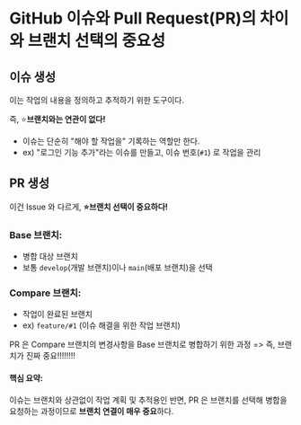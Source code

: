GitHub 이슈와 Pull Request(PR)의 차이와 브랜치 선택의 중요성
===

## 이슈 생성
이는 작업의 내용을 정의하고 추적하기 위한 도구이다. 

즉, ⭐**브랜치와는 연관이 없다!** 
- 이슈는 단순히 "해야 할 작업을" 기록하는 역할만 한다. 
- ex) "로그인 기능 추가"라는 이슈를 만들고, 이슈 번호(`#1`) 로 작업을 관리

## PR 생성
이건 Issue 와 다르게, **⭐브랜치 선택이 중요하다!**

### Base 브랜치:
- 병합 대상 브랜치
- 보통 `develop`(개발 브랜치)이나 `main`(배포 브랜치)을 선택

### Compare 브랜치:
- 작업이 완료된 브랜치
- ex) `feature/#1` (이슈 해결을 위한 작업 브랜치)

PR 은 Compare 브랜치의 변경사항을 Base 브랜치로 병합하기 위한 과정 => 즉, 브랜치가 진짜 중요!!!!!!!!


#### 핵심 요약:
이슈는 브랜치와 상관없이 작업 계획 및 추적용인 반면, PR 은 브랜치를 선택해 병합을 요청하는 과정이므로 **브랜치 연결이 매우 중요**하다.